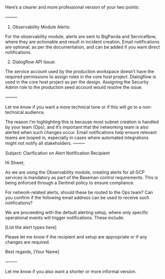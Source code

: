 Here’s a clearer and more professional version of your two points:

⸻

1. Observability Module Alerts:

For the observability module, alerts are sent to BigPanda and ServiceNow, where they are actionable and result in incident creation. Email notifications are optional, as per the documentation, and can be added if you want direct notifications.

2. Dialogflow API Issue:

The service account used by the production workspace doesn’t have the required permissions to assign roles in the core host project. Dialogflow is used in the core host project as per the design. Assigning the Security Admin role to the production seed account would resolve the issue.

⸻

Let me know if you want a more technical tone or if this will go to a non-technical audience.

The reason I’m highlighting this is because most subnet creation is handled by your team (Ops), and it’s important that the networking team is also alerted when such changes occur. Email notifications help ensure relevant teams are looped in, especially in cases where automated integrations might not notify all stakeholders.
⸻

Subject: Clarification on Alert Notification Recipient

Hi Shwet,

As we are using the Observability module, creating alerts for all GCP services is mandatory as part of the Baseman control requirements. This is being enforced through a Sentinel policy to ensure compliance.

For network-related alerts, should these be routed to the Ops team? Can you confirm if the following email address can be used to receive such notifications?

We are proceeding with the default alerting setup, where only specific operational events will trigger notifications. These include:

[List the alert types here]

Please let me know if the recipient and setup are appropriate or if any changes are required.

Best regards,
[Your Name]

⸻

Let me know if you also want a shorter or more informal version.
